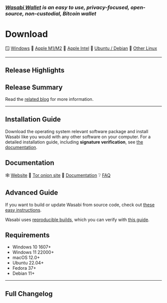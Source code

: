 ### _[Wasabi Wallet](https://WasabiWallet.io) is an easy to use, privacy-focused, open-source, non-custodial, Bitcoin wallet_

# Download
:window: [Windows](https://github.com/zkSNACKs/WalletWasabi/releases/download/v2.0.x/Wasabi-2.0.x.msi)
:green_apple: [Apple M1/M2](https://github.com/zkSNACKs/WalletWasabi/releases/download/v2.0.x/Wasabi-2.0.x-arm64.dmg)
:apple: [Apple Intel](https://github.com/zkSNACKs/WalletWasabi/releases/download/v2.0.x/Wasabi-2.0.x.dmg)
:penguin: [Ubuntu / Debian](https://github.com/zkSNACKs/WalletWasabi/releases/download/v2.0.x/Wasabi-2.0.x.deb)
:penguin: [Other Linux](https://github.com/zkSNACKs/WalletWasabi/releases/download/v2.0.x/Wasabi-2.0.x.tar.gz)

---
## Release Highlights

## Release Summary

Read the [related blog](https://blog.wasabiwallet.io/) for more information.

---
## Installation Guide
Download the operating system relevant software package and install Wasabi like you would with any other software on your computer. 
For a detailed installation guide, including **signature verification**, see [the documentation](https://docs.wasabiwallet.io/using-wasabi/InstallPackage.html).

## Documentation
:spider_web: [Website](https://wasabiwallet.io)
:onion: [Tor onion site](http://wasabiukrxmkdgve5kynjztuovbg43uxcbcxn6y2okcrsg7gb6jdmbad.onion/)
:orange_book: [Documentation](https://docs.wasabiwallet.io)
:grey_question: [FAQ](https://github.com/zkSNACKs/WalletWasabi/discussions/categories/faq)

## Advanced Guide
If you want to build or update Wasabi from source code, check out [these easy instructions](https://docs.wasabiwallet.io/using-wasabi/BuildSource.html).

Wasabi uses [reproducible builds](https://reproducible-builds.org/), which you can verify with [this guide](https://github.com/zkSNACKs/WalletWasabi/blob/master/WalletWasabi.Documentation/Guides/DeterministicBuildGuide.md).

## Requirements
- Windows 10 1607+
- Windows 11 22000+
- macOS 12.0+
- Ubuntu 22.04+
- Fedora 37+
- Debian 11+
---

## Full Changelog
